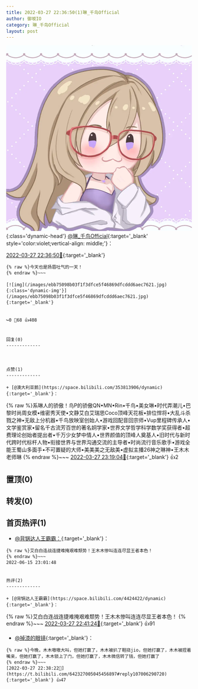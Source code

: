 ```yaml
---
title: 2022-03-27 22:36:50(1)琳_千鸟Official
author: 御坂IO
category: 琳_千鸟Official
layout: post
---
```


![img](/images/c0a88f85ebd0d056f37b114e0748e69556c8b488.jpg){:class='dynamic-head'}
[@琳_千鸟Official](https://space.bilibili.com/1620923329/dynamic){:target='_blank' style='color:violet;vertical-align: middle;'}：

[2022-03-27 22:36:50🔗](https://t.bilibili.com/642327005045456897){:target='_blank'}

~~~
{% raw %}今天也是扬眉吐气的一天！
{% endraw %}~~~

[![img](/images/ebb75098b03f1f3dfce5f46869dfcddd6aec7621.jpg){:class='dynamic-img'}](/images/ebb75098b03f1f3dfce5f46869dfcddd6aec7621.jpg){:target='_blank'}


↪️0 💬68 👍408


回复(0)
-------------



点赞(1)
-------------

+ [@澳大利亚鹅](https://space.bilibili.com/353813906/dynamic){:target='_blank'}：
~~~
{% raw %}系琳人的骄傲！鸟P的骄傲QN•MN•Rin•千鸟•美女琳•时代弄潮儿•巴黎时尚周女模•维密秀天使•文静艾白艾瑞思Coco顶峰天花板•排位悍将•大乱斗杀戮之神•无敌上分机器•千鸟放映室创始人•游戏回配音回宗师•Vup里程碑传承人•文学鉴赏家•留名千古流芳百世的著名姛学家•世界文学哲学科学数学奖获得者•超费理论创始者提出者•千万少女梦中情人•世界颜值的顶峰人奠基人•旧时代与新时代跨时代标杆人物•衔接世界与世界沟通交流的主导者•时尚流行音乐歌手•游戏全能王蜀山多面手•不可置疑的大师•美美美之无敌美•虚拟主播26神之琳神•王木木老师琳
{% endraw %}~~~
[2022-03-27 23:19:04🔗](https://t.bilibili.com/642327005045456897#reply107011771040){:target='_blank'} 👍2


置顶(0)
-------------



转发(0)
-------------



首页热评(1)
-------------

+ [@背锅达人王霸霸：](https://space.bilibili.com/4424422/dynamic){:target='_blank'}：
~~~
{% raw %}艾白白连战连捷难掩艰难颓势！王木木惨叫连连尽显王者本色！
{% endraw %}~~~
2022-06-15 23:01:48


热评(2)
-------------

+ [@背锅达人王霸霸](https://space.bilibili.com/4424422/dynamic){:target='_blank'}：
~~~
{% raw %}艾白白连战连捷难掩艰难颓势！王木木惨叫连连尽显王者本色！
{% endraw %}~~~
[2022-03-27 22:41:24🔗](https://t.bilibili.com/642327005045456897#reply107006738960){:target='_blank'} 👍91
+ [@掉漆的眼镜](https://space.bilibili.com/4364902/dynamic){:target='_blank'}：
~~~
{% raw %}今晚，木木嗷嗷大叫，但她打赢了，木木被扒了鞋挠jio，但她打赢了，木木被捏着嘴亲，但她打赢了，木木锁上了门，但她打赢了，木木微信转了钱，但她打赢了
{% endraw %}~~~
[2022-03-27 22:38:22🔗](https://t.bilibili.com/642327005045456897#reply107006290720){:target='_blank'} 👍47


